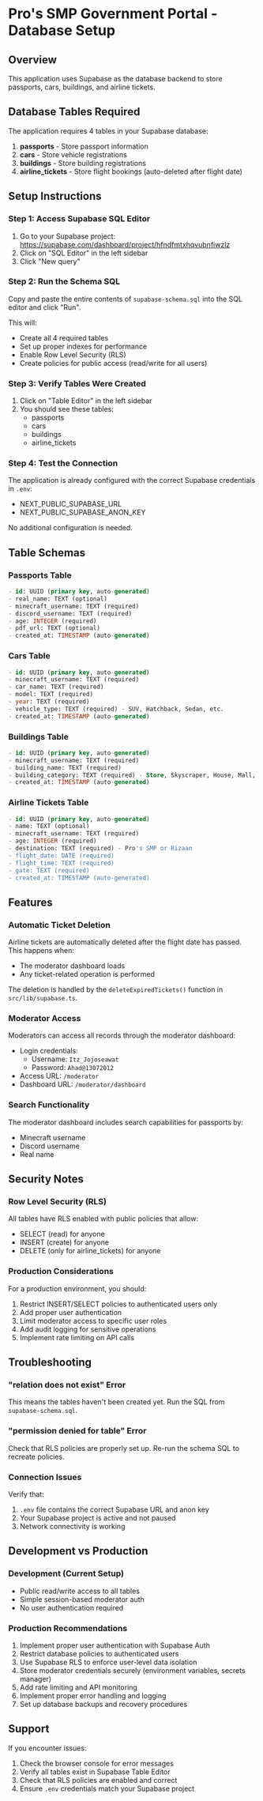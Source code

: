 # Pro's SMP Government Portal - Database Setup

## Overview
This application uses Supabase as the database backend to store passports, cars, buildings, and airline tickets.

## Database Tables Required

The application requires 4 tables in your Supabase database:

1. **passports** - Store passport information
2. **cars** - Store vehicle registrations
3. **buildings** - Store building registrations
4. **airline_tickets** - Store flight bookings (auto-deleted after flight date)

## Setup Instructions

### Step 1: Access Supabase SQL Editor

1. Go to your Supabase project: https://supabase.com/dashboard/project/hfndfmtxhqvubnfiwzlz
2. Click on "SQL Editor" in the left sidebar
3. Click "New query"

### Step 2: Run the Schema SQL

Copy and paste the entire contents of `supabase-schema.sql` into the SQL editor and click "Run".

This will:
- Create all 4 required tables
- Set up proper indexes for performance
- Enable Row Level Security (RLS)
- Create policies for public access (read/write for all users)

### Step 3: Verify Tables Were Created

1. Click on "Table Editor" in the left sidebar
2. You should see these tables:
   - passports
   - cars
   - buildings
   - airline_tickets

### Step 4: Test the Connection

The application is already configured with the correct Supabase credentials in `.env`:
- NEXT_PUBLIC_SUPABASE_URL
- NEXT_PUBLIC_SUPABASE_ANON_KEY

No additional configuration is needed.

## Table Schemas

### Passports Table
```sql
- id: UUID (primary key, auto-generated)
- real_name: TEXT (optional)
- minecraft_username: TEXT (required)
- discord_username: TEXT (required)
- age: INTEGER (required)
- pdf_url: TEXT (optional)
- created_at: TIMESTAMP (auto-generated)
```

### Cars Table
```sql
- id: UUID (primary key, auto-generated)
- minecraft_username: TEXT (required)
- car_name: TEXT (required)
- model: TEXT (required)
- year: TEXT (required)
- vehicle_type: TEXT (required) - SUV, Hatchback, Sedan, etc.
- created_at: TIMESTAMP (auto-generated)
```

### Buildings Table
```sql
- id: UUID (primary key, auto-generated)
- minecraft_username: TEXT (required)
- building_name: TEXT (required)
- building_category: TEXT (required) - Store, Skyscraper, House, Mall, Restaurant, Cafe
- created_at: TIMESTAMP (auto-generated)
```

### Airline Tickets Table
```sql
- id: UUID (primary key, auto-generated)
- name: TEXT (optional)
- minecraft_username: TEXT (required)
- age: INTEGER (required)
- destination: TEXT (required) - Pro's SMP or Rizaan
- flight_date: DATE (required)
- flight_time: TEXT (required)
- gate: TEXT (required)
- created_at: TIMESTAMP (auto-generated)
```

## Features

### Automatic Ticket Deletion
Airline tickets are automatically deleted after the flight date has passed. This happens when:
- The moderator dashboard loads
- Any ticket-related operation is performed

The deletion is handled by the `deleteExpiredTickets()` function in `src/lib/supabase.ts`.

### Moderator Access
Moderators can access all records through the moderator dashboard:
- Login credentials:
  - Username: `Itz_Jojoseawat`
  - Password: `Ahad@13072012`
- Access URL: `/moderator`
- Dashboard URL: `/moderator/dashboard`

### Search Functionality
The moderator dashboard includes search capabilities for passports by:
- Minecraft username
- Discord username
- Real name

## Security Notes

### Row Level Security (RLS)
All tables have RLS enabled with public policies that allow:
- SELECT (read) for anyone
- INSERT (create) for anyone
- DELETE (only for airline_tickets) for anyone

### Production Considerations
For a production environment, you should:
1. Restrict INSERT/SELECT policies to authenticated users only
2. Add proper user authentication
3. Limit moderator access to specific user roles
4. Add audit logging for sensitive operations
5. Implement rate limiting on API calls

## Troubleshooting

### "relation does not exist" Error
This means the tables haven't been created yet. Run the SQL from `supabase-schema.sql`.

### "permission denied for table" Error
Check that RLS policies are properly set up. Re-run the schema SQL to recreate policies.

### Connection Issues
Verify that:
1. `.env` file contains the correct Supabase URL and anon key
2. Your Supabase project is active and not paused
3. Network connectivity is working

## Development vs Production

### Development (Current Setup)
- Public read/write access to all tables
- Simple session-based moderator auth
- No user authentication required

### Production Recommendations
1. Implement proper user authentication with Supabase Auth
2. Restrict database policies to authenticated users
3. Use Supabase RLS to enforce user-level data isolation
4. Store moderator credentials securely (environment variables, secrets manager)
5. Add rate limiting and API monitoring
6. Implement proper error handling and logging
7. Set up database backups and recovery procedures

## Support

If you encounter issues:
1. Check the browser console for error messages
2. Verify all tables exist in Supabase Table Editor
3. Check that RLS policies are enabled and correct
4. Ensure `.env` credentials match your Supabase project
